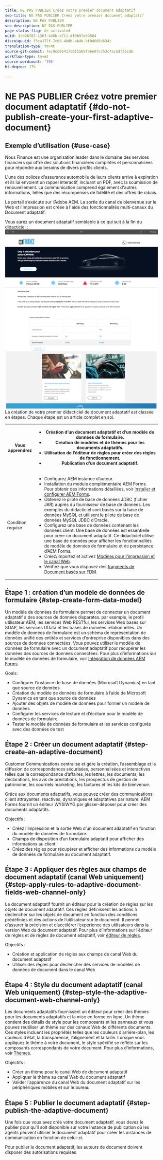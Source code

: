```yaml
---
title: NE PAS PUBLIER Créez votre premier document adaptatif
seo-title: NE PAS PUBLIER Créez votre premier document adaptatif
description: NE PAS PUBLIER
seo-description: NE PAS PUBLIER
page-status-flag: de-activated
uuid: 2cb2bf82-130f-4d6b-a711-df0b97cb0504
discoiquuid: f3ca177f-7c0d-4b8b-ab4b-bf04668d634c
translation-type: tm+mt
source-git-commit: 7ec0cd95417c015565fa6e07c753c4ac6df35cdb
workflow-type: tm+mt
source-wordcount: '795'
ht-degree: 17%

---
```



# NE PAS PUBLIER Créez votre premier document adaptatif {#do-not-publish-create-your-first-adaptive-document}

## Exemple d’utilisation   {#use-case}

Nous Finance est une organisation leader dans le domaine des services financiers qui offre des solutions financières complètes et personnalisées pour répondre aux besoins de divers profils clients.

L&#39;une des polices d&#39;assurance automobile de leurs clients arrive à expiration et ils lui envoient un rappel interactif, incluant un PDF, avec la soumission de renouvellement. La communication comprend également d&#39;autres informations, telles que des récompenses de fidélité et des offres de rabais.

Le portail s’exécute sur l’Adobe AEM. La sortie du canal de bienvenue sur le Web et l&#39;impression est créée à l&#39;aide des fonctionnalités multi-canaux du Document adaptatif.

Vous aurez un document adaptatif semblable à ce qui suit à la fin du didacticiel :
[ ![ad-1](assets/ad-1.png)](https://blogs.adobe.com/contentcorner/files/2017/07/PAF_Mobile.pdf)    [ ![ad-2](assets/ad-2.png)](https://blogs.adobe.com/contentcorner/files/2017/07/PAF_Desktop.pdf)La création de votre premier didacticiel de document adaptatif est classée en étapes. Chaque étape est un article complet en soi.

<table> 
 <tbody>
  <tr>
   <th>Vous apprendrez</th> 
   <th>
    <ul> 
     <li>Création d’un document adaptatif et d’un modèle de données de formulaire.</li> 
     <li>Création de modèles et de thèmes pour les documents adaptatifs.</li> 
     <li>Utilisation de l’éditeur de règles pour créer des règles de fonctionnement.<br /> </li> 
     <li>Publication d’un document adaptatif. <br /> </li> 
    </ul> </th> 
  </tr>
  <tr>
   <td>Condition requise</td> 
   <td>
    <ul> 
     <li>Configurez AEM instance d’auteur. </li> 
     <li>Installation du module complémentaire AEM Forms. Pour obtenir des informations détaillées, voir <a href="/help/forms/using/installing-configuring-aem-forms-osgi.md" target="_blank">Installer et configurer AEM Forms</a>.</li> 
     <li>Obtenez le pilote de base de données JDBC (fichier JAR) auprès du fournisseur de base de données. Les exemples du didacticiel sont basés sur la base de données MySQL et utilisent le pilote de base de données MySQL JDBC d’Oracle. </li> 
     <li>Configurez une base de données contenant les données client. Une base de données est essentielle pour créer un document adaptatif. Ce didacticiel utilise une base de données pour afficher les fonctionnalités de modèle de données de formulaire et de persistance d’AEM Forms. </li> 
     <li>Créez/importez et activez <a href="/help/forms/using/web-channel-print-channel.md">Modèles pour l'impression et le canal Web</a>.</li> 
     <li>Vérifiez que vous disposez des <a href="/help/forms/using/document-fragments.md">fragments de Document basés sur FDM</a>.</li> 
    </ul> </td> 
  </tr>
 </tbody>
</table>

## Étape 1 : création d’un modèle de données de formulaire {#step-create-form-data-model}

Un modèle de données de formulaire permet de connecter un document adaptatif à des sources de données disparates. par exemple, le profil utilisateur AEM, les services Web RESTful, les services Web basés sur SOAP, les services OData et les bases de données relationnelles. Un modèle de données de formulaire est un schéma de représentation de données unifié des entités et services d’entreprise disponibles dans des sources de données connectées. Vous pouvez utiliser le modèle de données de formulaire avec un document adaptatif pour récupérer les données des sources de données connectées. Pour plus d’informations sur le modèle de données de formulaire, voir [Intégration de données AEM Forms](/help/forms/using/data-integration.md).

Goals:

* Configurer l&#39;instance de base de données (Microsoft Dynamics) en tant que source de données
* Création du modèle de données de formulaire à l’aide de Microsoft Dynamics en tant que source de données
* Ajouter des objets de modèle de données pour former un modèle de données
* Configurer les services de lecture et d’écriture pour le modèle de données de formulaire
* Tester le modèle de données de formulaire et les services configurés avec des données de test

## Étape 2 : Créer un document adaptatif {#step-create-an-adaptive-document}

Customer Communications centralise et gère la création, l’assemblage et la diffusion de correspondances sécurisées, personnalisées et interactives telles que la correspondance d’affaires, les lettres, les documents, les déclarations, les avis de prestations, les prospectus de gestion de patrimoine, les courriels marketing, les factures et les kits de bienvenue.

Grâce aux documents adaptatifs, vous pouvez créer des communications client attrayantes, réactives, dynamiques et adaptatives par nature. AEM Forms fournit un éditeur WYSIWYG par glisser-déposer pour créer des documents adaptatifs.

<!--`For more information about adaptive documents, see [Introduction to authoring adaptive documents](/forms/using/introduction-ad-authoring.md).`-->

Objectifs :

* Créez l’impression et la sortie Web d’un document adaptatif en fonction du modèle de données de formulaire.
* Champs de disposition d’un formulaire adaptatif pour afficher des informations au client
* Créez des règles pour récupérer et afficher des informations du modèle de données de formulaire au document adaptatif.

<!--![see-the-guide-sm](assets/see-the-guide-sm.png)-->

## Étape 3 : Appliquer des règles aux champs de document adaptatif (canal Web uniquement) {#step-apply-rules-to-adaptive-document-fields-web-channel-only}

Le document adaptatif fournit un éditeur pour la création de règles sur les objets de document adaptatif. Ces règles définissent les actions à déclencher sur les objets de document en fonction des conditions prédéfinies et des actions de l’utilisateur sur le document. Il permet d’assurer la précision et d’accélérer l’expérience des utilisateurs dans la version Web du document adaptatif. Pour plus d’informations sur l’éditeur de règles et de règles de document adaptatif, voir [éditeur de règles](/help/forms/using/rule-editor.md).

Objectifs :

* Création et application de règles aux champs de canal Web du document adaptatif
* Utiliser des règles pour déclencher des services de modèles de données de document dans le canal Web

## Étape 4 : Style du document adaptatif (canal Web uniquement) {#step-style-the-adaptive-document-web-channel-only}

Les documents adaptatifs fournissent un éditeur pour créer des thèmes pour les documents adaptatifs et la mise en forme en ligne. Un thème contient des détails de style pour les composants et les panneaux et vous pouvez réutiliser un thème sur des canaux Web de différents documents. Ces styles incluent les propriétés telles que les couleurs d’arrière-plan, les couleurs d’état, la transparence, l’alignement et la taille. Lorsque vous appliquez le thème à votre document, le style spécifié se reflète sur les composants correspondants de votre document. Pour plus d’informations, voir [Thèmes](/help/forms/using/themes.md).

Objectifs :

* Créer un thème pour le canal Web de document adaptatif
* Appliquer le thème au canal Web du document adaptatif
* Valider l’apparence du canal Web du document adaptatif sur les périphériques mobiles et sur le bureau

## Étape 5 : Publier le document adaptatif {#step-publish-the-adaptive-document}

Une fois que vous avez créé votre document adaptatif, vous devez le publier pour qu’il soit disponible sur votre instance de publication où les agents peuvent utiliser le document adaptatif pour créer les instances de communication en fonction de celui-ci.

Pour publier le document adaptatif, les auteurs de document doivent disposer des autorisations requises.
